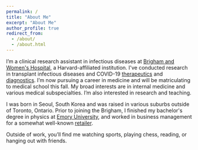 ```yaml
---
permalink: /
title: "About Me"
excerpt: "About Me"
author_profile: true
redirect_from: 
  - /about/
  - /about.html
---
```


I’m a clinical research assistant in infectious diseases at [Brigham and Women's Hospital](https://www.brighamandwomens.org/research/departments/infectious-disease/research), a Harvard-affiliated institution. I've conducted research in transplant infectious diseases and COVID-19 [therapeutics](https://www.wcvb.com/article/boston-researchers-significant-paxlovid-benefit-covid-19-vaccinated-patients/42220461) and [diagnostics](https://testboston.org/). I’m now pursuing a career in medicine and will be matriculating to medical school this fall. My broad interests are in internal medicine and various medical subspecialties. I’m also interested in research and teaching.

I was born in Seoul, South Korea and was raised in various suburbs outside of Toronto, Ontario. Prior to joining the Brigham, I finished my bachelor's degree in physics at [Emory University](https://physics.emory.edu/home/index.html), and worked in business management for a somewhat well-known [retailer](https://corporate.walmart.com/). 

Outside of work, you’ll find me watching sports, playing chess, reading, or hanging out with friends. 